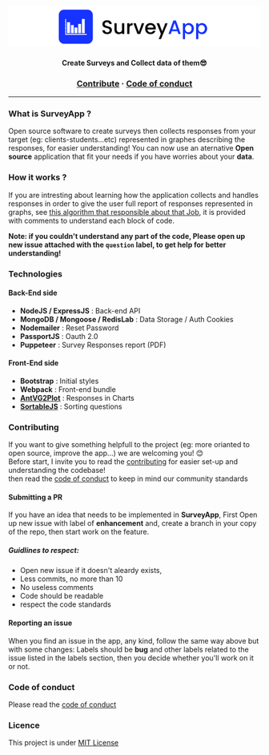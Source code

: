 <p align="center">
  <!-- <img src="https://github.com/mouadTaoussi/survey-app/blob/master/Public/src/assets/logoLightBg.svg"/> -->
  <img src="https://github.com/mouadTaoussi/survey-app/blob/master/Public/src/assets/logoShowCase.jpg"/>
</p>

<h4 align="center">
	<strong>Create Surveys and Collect data of them😎</strong>
</h4>

<h3 align="center">
  <a href="https://github.com/mouadTaoussi/survey-app/blob/master/CONTRIBUTING.md">Contribute</a>
  <span> · </span>
  <a href="https://github.com/mouadTaoussi/survey-app/blob/master/CODE_OF_CONDUCT.md">Code of conduct</a>
</h3>

---

### What is SurveyApp ?
Open source software to create surveys then collects responses from your target (eg: clients-students...etc) represented in graphes describing the responses, for easier understanding!
You can now use an aternative **Open source** application that fit your needs if you have worries about your **data**.

### How it works ?
If you are intresting about learning how the application collects and handles responses in order to give the user full report of responses represented in graphs, see [this algorithm that responsible about that Job](https://github.com/mouadTaoussi/survey-app/blob/master/Controllers/Questions.js#L136-L226), it is provided with comments to understand each block of code.

**Note: if you couldn't understand any part of the code, Please open up new issue attached with the ``question`` label, to get help for better understanding!**

### Technologies
#### Back-End side
- **NodeJS / ExpressJS** : Back-end API
- **MongoDB / Mongoose / RedisLab** : Data Storage / Auth Cookies
- **Nodemailer** : Reset Password
- **PassportJS** : Oauth 2.0
- **Puppeteer** : Survey Responses report (PDF)
#### Front-End side
- **Bootstrap** : Initial styles
- **Webpack** : Front-end bundle
- **[AntVG2Plot](https://g2plot.antv.vision/)** : Responses in Charts
- **[SortableJS](https://sortablejs.github.io/Sortable/)** : Sorting questions

### Contributing
If you want to give something helpfull to the project (eg: more orianted to open source, improve the app...) we are welcoming you! 😊<br />
Before start, I invite you to read the [contributing](https://github.com/mouadTaoussi/survey-app/blob/master/CONTRIBUTING.md) for easier set-up and understanding the codebase!<br />
then read the [code of conduct](https://github.com/mouadTaoussi/survey-app/blob/master/CODE_OF_CONDUCT.md) to keep in mind our community standards
#### Submitting a PR
If you have an idea that needs to be implemented in **SurveyApp**, First Open up new issue with label of **enhancement** and, create a branch in your copy of the repo, then start work on the feature.

##### Guidlines to respect:
- Open new issue if it doesn't aleardy exists,
- Less commits, no more than 10
- No useless comments
- Code should be readable
- respect the code standards
<!-- - If any similar PR already exists, mention it, -->

#### Reporting an issue
When you find an issue in the app, any kind, follow the same way above but with some changes:
Labels should be **bug** and other labels related to the issue listed in the labels section, then you decide whether you'll work on it or not.

### Code of conduct 
Please read the [code of conduct](https://github.com/mouadTaoussi/survey-app/blob/main/CODE_OF_CONDUCT.md)

### Licence
This project is under [MIT License](https://github.com/mouadTaoussi/survey-app/blob/master/LICENSE)
